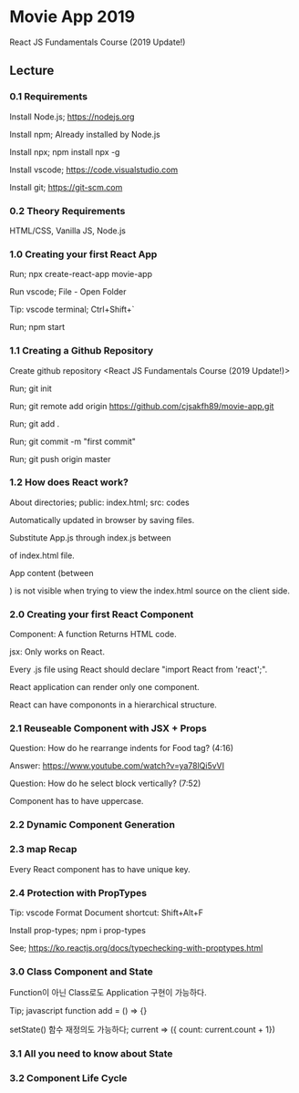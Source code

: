 # Movie App 2019

React JS Fundamentals Course (2019 Update!)

## Lecture

### 0.1 Requirements

Install Node.js; https://nodejs.org

Install npm; Already installed by Node.js

Install npx; npm install npx -g

Install vscode; https://code.visualstudio.com

Install git; https://git-scm.com

### 0.2 Theory Requirements

HTML/CSS, Vanilla JS, Node.js

### 1.0 Creating your first React App

Run; npx create-react-app movie-app

Run vscode; File - Open Folder

Tip: vscode terminal; Ctrl+Shift+`

Run; npm start

### 1.1 Creating a Github Repository

Create github repository <movie-app> <React JS Fundamentals Course (2019 Update!)>

Run; git init

Run; git remote add origin https://github.com/cjsakfh89/movie-app.git

Run; git add .

Run; git commit -m "first commit"

Run; git push origin master

### 1.2 How does React work?

About directories; public: index.html; src: codes

Automatically updated in browser by saving files.

Substitute App.js through index.js between <div id="root"></div> of index.html file.

App content (between <div id="root"></div>) is not visible when trying to view the index.html source on the client side.

### 2.0 Creating your first React Component

Component: A function Returns HTML code.

jsx: Only works on React.

Every .js file using React should declare "import React from 'react';".

React application can render only one component.

React can have compononts in a hierarchical structure.

### 2.1 Reuseable Component with JSX + Props

Question: How do he rearrange indents for Food tag? (4:16)

Answer: https://www.youtube.com/watch?v=ya78lQi5vVI

Question: How do he select block vertically? (7:52)

Component has to have uppercase.

### 2.2 Dynamic Component Generation

### 2.3 map Recap

Every React component has to have unique key.

### 2.4 Protection with PropTypes

Tip: vscode Format Document shortcut: Shift+Alt+F

Install prop-types; npm i prop-types

See; https://ko.reactjs.org/docs/typechecking-with-proptypes.html

### 3.0 Class Component and State

Function이 아닌 Class로도 Application 구현이 가능하다.

Tip; javascript function add = () => {}

setState() 함수 재정의도 가능하다; current => ({ count: current.count + 1})

### 3.1 All you need to know about State

### 3.2 Component Life Cycle

